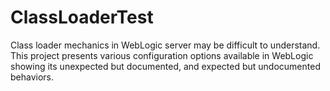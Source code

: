 ClassLoaderTest
===============
Class loader mechanics in WebLogic server may be difficult to understand. This project presents various configuration 
options available in WebLogic showing its unexpected but documented, and expected but undocumented behaviors. 

